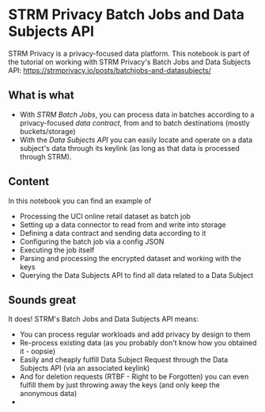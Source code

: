 # STRM Privacy Batch Jobs and Data Subjects API

STRM Privacy is a privacy-focused data platform. This notebook is part of the tutorial on working with STRM Privacy's Batch Jobs and Data Subjects API: https://strmprivacy.io/posts/batchjobs-and-datasubjects/

## What is what
- With *STRM Batch Jobs*, you can process data in batches according to a privacy-focused _data contract_, from and to batch destinations (mostly buckets/storage)
- With the *Data Subjects API* you can easily locate and operate on a data subject's data through its keylink (as long as that data is processed through STRM).

## Content
In this notebook you can find an example of
- Processing the UCI online retail dataset as batch job
- Setting up a data connector to read from and write into storage
- Defining a data contract and sending data according to it
- Configuring the batch job via a config JSON
- Executing the job itself
- Parsing and processing the encrypted dataset and working with the keys
- Querying the Data Subjects API to find all data related to a Data Subject

## Sounds great
It does! STRM's Batch Jobs and Data Subjects API means:
- You can process regular workloads and add privacy by design to them
- Re-process existing data (as you probably don't know how you obtained it - oopsie)
- Easily and cheaply fulfill Data Subject Request through the Data Subjects API (via an associated keylink)
- And for deletion requests (RTBF - Right to be Forgotten) you can even fulfill them by just throwing away the keys (and only keep the anonymous data)
-  
